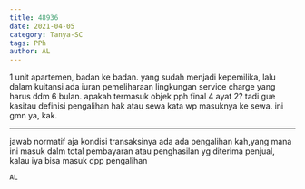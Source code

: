 ```yaml
---
title: 48936
date: 2021-04-05
category: Tanya-SC
tags: PPh
author: AL
---
```


1 unit apartemen, badan ke badan. yang sudah menjadi kepemilika, lalu dalam kuitansi ada iuran pemeliharaan lingkungan service charge yang harus ddm 6 bulan. apakah termasuk objek pph final 4 ayat 2? tadi gue kasitau definisi pengalihan hak atau sewa kata wp masuknya ke sewa. ini gmn ya, kak.

---

jawab normatif aja kondisi transaksinya ada ada pengalihan kah,yang mana ini masuk dalm total pembayaran atau penghasilan yg diterima penjual, kalau iya bisa masuk dpp pengalihan

`AL`
